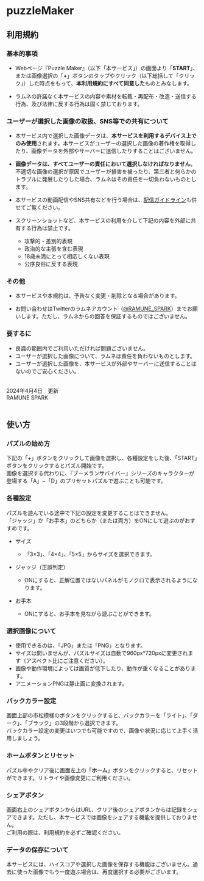 # puzzleMaker

## 利用規約

### 基本的事項

* Webページ『Puzzle Maker』（以下「本サービス」）の画面より「**START**」、または画像選択の「**+**」ボタンのタップやクリック（以下総括して「クリック」）した時点をもって、**本利用規約にすべて同意した**ものとみなします。

* ラムネの許諾なく本サービスの内容や素材を転載・再配布・改造・送信する行為、及び法律に反する行為は固く禁じております。

### ユーザーが選択した画像の取扱、SNS等での共有について

* 本サービス内で選択した画像データは、**本サービスを利用するデバイス上でのみ使用**されます。本サービスがユーザーの選択した画像の著作権を取得したり、画像データを外部やサーバーに送信したりすることはございません。

* **画像データは、すべてユーザーの責任において選択しなければなりません**。不適切な画像の選択が原因でユーザーが損害を被ったり、第三者と何らかのトラブルに発展したりした場合、ラムネはその責任を一切負わないものとします。

* 本サービスの動画配信やSNS共有などを行う場合は、[配信ガイドライン](https://www.dropbox.com/scl/fi/q4epqzwf7jzps1xgf9u1t/.txt?rlkey=gz4jr8nq1adtcdb82338oekfg&dl=0)も併せてご覧ください。

* スクリーンショットなど、本サービスの利用を介して下記の内容を外部に共有する行為は禁止です。

  - 攻撃的・差別的表現
  - 政治的な主張を含む表現
  - 18歳未満にとって相応しくない表現
  - 公序良俗に反する表現
 
### その他

* 本サービスや本規約は、予告なく変更・削除となる場合があります。

* お問い合わせはTwitterのラムネアカウント（[@RAMUNE_SPARK](https://twitter.com/RAMUNE_SPARK)）までお願いします。ただし、ラムネからの回答を保証するものではございません。


### 要するに
* 良識の範囲内でご利用いただければ問題ございません。
* ユーザーが選択した画像について、ラムネは責任を負わないものとします。
* ユーザーが選択した画像を、本サービスが外部やサーバーに送信することはないのでご安心ください。

<br>2024年4月4日　更新<br>RAMUNE SPARK<br><br>



## 使い方

### パズルの始め方

下記の「+」ボタンをクリックして画像を選択し、各種設定をした後、「START」ボタンをクリックするとパズル開始です。<br>画像を選択する代わりに、『ブーメランサバイバー』シリーズのキャラクターが登場する「A」~「D」のプリセットパズルで遊ぶことも可能です。

### 各種設定

パズルを遊んでいる途中で下記の設定を変更することはできません。<br>「ジャッジ」か「お手本」のどちらか（または両方）をONにして遊ぶのがおすすめです。

* サイズ
  - 「3×3」、「4×4」、「5×5」からサイズを選択できます。
 
* ジャッジ（正誤判定）
  - ONにすると、正解位置ではないパネルがモノクロで表示されるようになります。

* お手本
  - ONにすると、お手本を見ながら遊ぶことができます。

### 選択画像について

* 使用できるのは、「JPG」または「PNG」となります。
* サイズは問いませんが、パズルサイズは自動で960px*720pxに変更されます（アスペクト比にご注意ください）。
* 画像や動作環境によっては画質が低下したり、動作が重くなることがあります。
* アニメーションPNGは静止画に変換されます。

### バックカラー設定

画面上部の市松模様のボタンをクリックすると、バックカラーを「ライト」、「ダーク」、「ブラック」の3段階から選択できます。<br>バックカラー設定の変更はいつでも可能ですので、画像や状況に応じて上手く活用しましょう。

### ホームボタンとリセット

パズル中やクリア後に画面左上の「**ホーム**」ボタンをクリックすると、リセットができます。リトライや画像変更にご利用ください。

### シェアボタン

画面右上のシェアボタンからはURL、クリア後のシェアボタンからは記録をシェアできます。ただし、本サービスでは画像をシェアする機能を提供しておりません。<br>ご利用の際は、利用規約を必ずご確認ください。

### データの保存について

本サービスには、ハイスコアや選択した画像を保存する機能はございません。過去に使った画像でもう一度遊ぶ場合は、再度選択する必要がございます。
